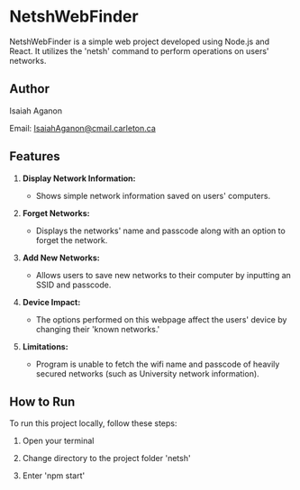 # NetshWebFinder

NetshWebFinder is a simple web project developed using Node.js and React. It utilizes the 'netsh' command to perform operations on users' networks.

## Author

Isaiah Aganon

Email: IsaiahAganon@cmail.carleton.ca

## Features

1. **Display Network Information:**
   - Shows simple network information saved on users' computers.

2. **Forget Networks:**
   - Displays the networks' name and passcode along with an option to forget the network.

3. **Add New Networks:**
   - Allows users to save new networks to their computer by inputting an SSID and passcode.

4. **Device Impact:**
   - The options performed on this webpage affect the users' device by changing their 'known networks.'

5. **Limitations:**
   - Program is unable to fetch the wifi name and passcode of heavily secured networks (such as University network information).

## How to Run

To run this project locally, follow these steps:

1. Open your terminal

2. Change directory to the project folder 'netsh'

3. Enter 'npm start'

